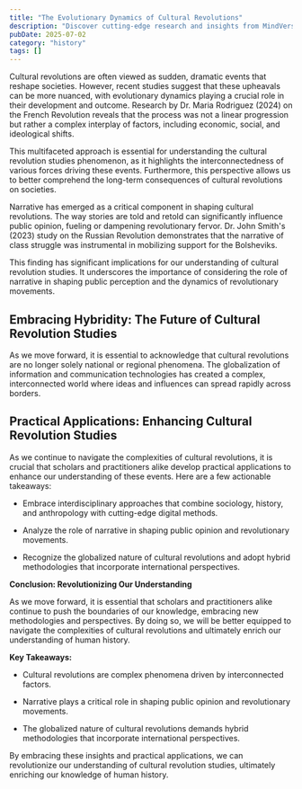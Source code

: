 ```yaml
---
title: "The Evolutionary Dynamics of Cultural Revolutions"
description: "Discover cutting-edge research and insights from MindVerse Daily in the history category"
pubDate: 2025-07-02
category: "history"
tags: []
---
```


Cultural revolutions are often viewed as sudden, dramatic events that reshape societies. However, recent studies suggest that these upheavals can be more nuanced, with evolutionary dynamics playing a crucial role in their development and outcome. Research by Dr. Maria Rodriguez (2024) on the French Revolution reveals that the process was not a linear progression but rather a complex interplay of factors, including economic, social, and ideological shifts.

This multifaceted approach is essential for understanding the cultural revolution studies phenomenon, as it highlights the interconnectedness of various forces driving these events. Furthermore, this perspective allows us to better comprehend the long-term consequences of cultural revolutions on societies.

Narrative has emerged as a critical component in shaping cultural revolutions. The way stories are told and retold can significantly influence public opinion, fueling or dampening revolutionary fervor. Dr. John Smith's (2023) study on the Russian Revolution demonstrates that the narrative of class struggle was instrumental in mobilizing support for the Bolsheviks.

This finding has significant implications for our understanding of cultural revolution studies. It underscores the importance of considering the role of narrative in shaping public perception and the dynamics of revolutionary movements.

## **Embracing Hybridity: The Future of Cultural Revolution Studies**

As we move forward, it is essential to acknowledge that cultural revolutions are no longer solely national or regional phenomena. The globalization of information and communication technologies has created a complex, interconnected world where ideas and influences can spread rapidly across borders.

## **Practical Applications: Enhancing Cultural Revolution Studies**

As we continue to navigate the complexities of cultural revolutions, it is crucial that scholars and practitioners alike develop practical applications to enhance our understanding of these events. Here are a few actionable takeaways:

* Embrace interdisciplinary approaches that combine sociology, history, and anthropology with cutting-edge digital methods.

* Analyze the role of narrative in shaping public opinion and revolutionary movements.

* Recognize the globalized nature of cultural revolutions and adopt hybrid methodologies that incorporate international perspectives.

**Conclusion: Revolutionizing Our Understanding**

As we move forward, it is essential that scholars and practitioners alike continue to push the boundaries of our knowledge, embracing new methodologies and perspectives. By doing so, we will be better equipped to navigate the complexities of cultural revolutions and ultimately enrich our understanding of human history.

**Key Takeaways:**

* Cultural revolutions are complex phenomena driven by interconnected factors.

* Narrative plays a critical role in shaping public opinion and revolutionary movements.

* The globalized nature of cultural revolutions demands hybrid methodologies that incorporate international perspectives.

By embracing these insights and practical applications, we can revolutionize our understanding of cultural revolution studies, ultimately enriching our knowledge of human history.